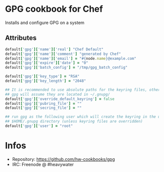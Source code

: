 # GPG cookbook for Chef

Installs and configure GPG on a system

## Attributes

```ruby
default['gpg']['name']['real'] "Chef Default"
default['gpg']['name']['comment'] "generated by Chef"
default['gpg']['name']['email'] = "#{node.name}@example.com"
default['gpg']['expire']['date'] = "0"
default['gpg']['batch_config'] = "/tmp/gpg_batch_config"

default['gpg']['key_type'] = "RSA"
default['gpg']['key_length'] = "2048"

## It is recommended to use absolute paths for the keyring files, otherwise
## gpg will assume they are located in ~/.gnupg/ 
default['gpg']['override_default_keyring'] = false
default['gpg']['pubring_file'] = ""
default['gpg']['secring_file'] = ""

## run gpg as the following user which will create the keyring in the user's
## $HOME/.gnupg directory (unless keyring files are overridden)
default['gpg']['user'] = "root"
```

# Infos
* Repository: https://github.com/hw-cookbooks/gpg
* IRC: Freenode @ #heavywater
